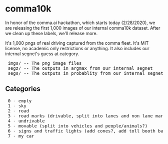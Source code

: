 # comma10k

In honor of the comma.ai hackathon, which starts today (2/28/2020), we are releasing the first 1,000 images of our internal comma10k dataset. After we clean up these labels, we'll release more.

It's 1,000 pngs of real driving captured from the comma fleet. It's MIT license, no academic only restrictions or anything. It also includes our internal segnet's guess at category.

<pre>
 imgs/ -- The png image files
 segz/ -- The outputs in argmax from our internal segnet
 segs/ -- The outputs in probablity from our internal segnet (unreleased, too big)
</pre>

## Categories

<pre>
 0 - empty
 1 - sky
 2 - road
 3 - road marks (drivable, split into lanes and non lane markings)
 4 - undrivable
 5 - movable (split into vehicles and people/animals?)
 6 - signs and traffic lights (add cones?, add toll booth bar?)
 7 - my car
</pre>

